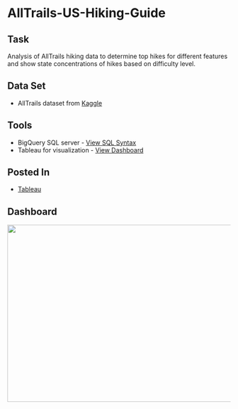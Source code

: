 # AllTrails-US-Hiking-Guide

## Task

Analysis of AllTrails hiking data to determine top hikes for different features and show state concentrations of hikes based on difficulty level.

## Data Set

* AllTrails dataset from [Kaggle](https://www.kaggle.com/datasets/planejane/national-park-trails)

## Tools

* BigQuery SQL server - [View SQL Syntax](https://github.com/davis7887/AllTrails-US-Hiking-Guide/blob/main/alltrails.sql)
* Tableau for visualization - [View Dashboard](https://public.tableau.com/app/profile/danielle.davis5855/viz/USAlltrailsHikingGuide/Dashboard1)

## Posted In

* [Tableau](https://public.tableau.com/app/profile/danielle.davis5855)

## Dashboard

<img src="https://21066571.fs1.hubspotusercontent-na1.net/hubfs/21066571/alltrailsdashboard.jpg" width="800" height="400" />
